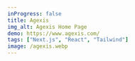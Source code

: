 ```yaml
---
inProgress: false
title: Agexis
img_alt: Agexis Home Page
demo: https://www.agexis.com/
tags: ["Next.js", "React", "Tailwind"]
image: /agexis.webp
---
```

